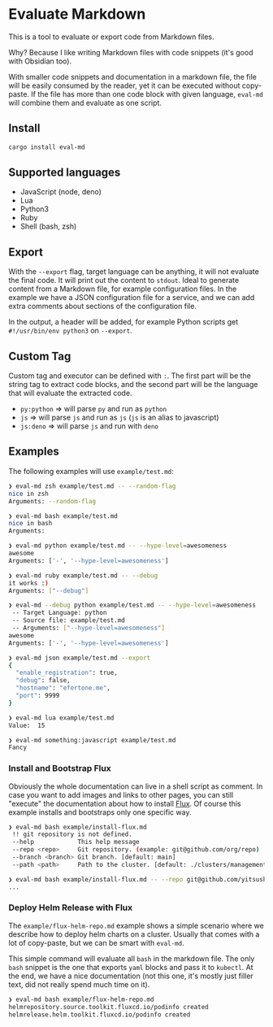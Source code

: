# Evaluate Markdown

This is a tool to evaluate or export code from Markdown files.

Why? Because I like writing Markdown files with code snippets (it's good with
Obsidian too).

With smaller code snippets and documentation in a markdown file, the file will
be easily consumed by the reader, yet it can be executed without copy-paste. If
the file has more than one code block with given language, `eval-md` will
combine them and evaluate as one script.

## Install

```bash
cargo install eval-md
```

## Supported languages

* JavaScript (node, deno)
* Lua
* Python3
* Ruby
* Shell (bash, zsh)

## Export

With the `--export` flag, target language can be anything, it will not evaluate
the final code. It will print out the content to `stdout`. Ideal to generate
content from a Markdown file, for example configuration files. In the example we
have a JSON configuration file for a service, and we can add extra comments
about sections of the configuration file.

In the output, a header will be added, for example Python scripts get
`#!/usr/bin/env python3` on `--export`.

## Custom Tag

Custom tag and executor can be defined with `:`. The first part will be the
string tag to extract code blocks, and the second part will be the language that
will evaluate the extracted code.

* `py:python` => will parse `py` and run as `python`
* `js` => will parse `js` and run as `js` (`js` is an alias to javascript)
* `js:deno` => will parse `js` and run with `deno`

## Examples

The following examples will use `example/test.md`:

```bash
❯ eval-md zsh example/test.md -- --random-flag
nice in zsh
Arguments: --random-flag

❯ eval-md bash example/test.md
nice in bash
Arguments:

❯ eval-md python example/test.md -- --hype-level=awesomeness
awesome
Arguments: ['-', '--hype-level=awesomeness']

❯ eval-md ruby example/test.md -- --debug
it works :)
Arguments: ["--debug"]

❯ eval-md --debug python example/test.md -- --hype-level=awesomeness
 -- Target Language: python
 -- Source file: example/test.md
 -- Arguments: ["--hype-level=awesomeness"]
awesome
Arguments: ['-', '--hype-level=awesomeness']

❯ eval-md json example/test.md --export
{
  "enable_registration": true,
  "debug": false,
  "hostname": "efertone.me",
  "port": 9999
}

❯ eval-md lua example/test.md
Value:  15

❯ eval-md something:javascript example/test.md
Fancy
```

### Install and Bootstrap Flux

Obviously the whole documentation can live in a shell script as comment. In case
you want to add images and links to other pages, you can still "execute" the
documentation about how to install [Flux](https://fluxcd.io/flux/installation/).
Of course this example installs and bootstraps only one specific way.

```bash
❯ eval-md bash example/install-flux.md
 !! git repository is not defined.
 --help            This help message
 --repo <repo>     Git repository. (example: git@github.com/org/repo)
 --branch <branch> Git branch. [default: main]
 --path <path>     Path to the cluster. [default: ./clusters/management]

❯ eval-md bash example/install-flux.md -- --repo git@github.com/yitsushi/cluster-conf --branch production
...
```

### Deploy Helm Release with Flux

The `example/flux-helm-repo.md` example shows a simple scenario where we
describe how to deploy helm charts on a cluster. Usually that comes with a lot
of copy-paste, but we can be smart with `eval-md`.

This simple command will evaluate all `bash` in the markdown file. The only
`bash` snippet is the one that exports `yaml` blocks and pass it to `kubectl`.
At the end, we have a nice documentation (not this one, it's mostly just filler
text, did not really spend much time on it).

```bash
❯ eval-md bash example/flux-helm-repo.md
helmrepository.source.toolkit.fluxcd.io/podinfo created
helmrelease.helm.toolkit.fluxcd.io/podinfo created
```
